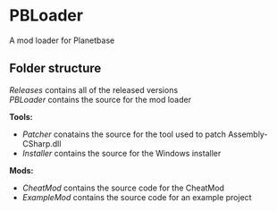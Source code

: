 # PBLoader
A mod loader for Planetbase

Folder structure
---------
_Releases_ contains all of the released versions <br />
_PBLoader_ contains the source for the mod loader

**Tools:**
- _Patcher_ conatains the source for the tool used to patch Assembly-CSharp.dll
- _Installer_ contains the source for the Windows installer

**Mods:**
- _CheatMod_ contains the source code for the CheatMod
- _ExampleMod_ contains the source code for an example project